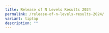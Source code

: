 ```yaml
---
title: Release of N Levels Results 2024
permalink: /release-of-n-levels-results-2024/
variant: tiptap
description: ""
---
```


